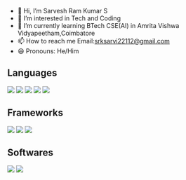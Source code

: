 - 👋 Hi, I’m Sarvesh Ram Kumar S
- 👀 I’m interested in Tech and Coding
- 🌱 I’m currently learning BTech CSE(AI) in Amrita Vishwa Vidyapeetham,Coimbatore
- 📫 How to reach me Email:srksarvi22112@gmail.com
- 😄 Pronouns: He/Him

## Languages
[<img src="https://img.shields.io/badge/Python-3670A0?style=for-the-badge&logo=python&logoColor=ffdd54" />](https://www.python.org)
[<img src="https://img.shields.io/badge/C-00599C?style=for-the-badge&logo=c&logoColor=white" />](https://en.wikipedia.org/wiki/C_(programming_language))
[<img src="https://img.shields.io/badge/C++-00599C?style=for-the-badge&logo=cplusplus&logoColor=white" />](https://en.wikipedia.org/wiki/C%2B%2B)
[<img src="https://shields.io/badge/HTML-%E2%98%85%E2%98%85%E2%98%85%E2%98%85%E2%98%85-f06529?logo=html5&logoColor=white&labelColor=f06529" />](https://html.com/)
[<img src="https://img.shields.io/badge/CSS3-1572B6?style=for-the-badge&logo=css3&logoColor=white" />](https://css3.com/)

## Frameworks
[<img src="https://img.shields.io/badge/TensorFlow-FF6F00?style=for-the-badge&logo=tensorflow&logoColor=white" />](https://www.tensorflow.org)
[<img src="https://img.shields.io/badge/OpenCV-5C3EE8?style=for-the-badge&logo=opencv&logoColor=white" />](https://opencv.org)
[<img src="https://img.shields.io/badge/Scikit Learn-3670A0?style=for-the-badge&logo=opencv&logoColor=white" />](https://scikit-learn.org)

## Softwares
[<img src="https://img.shields.io/badge/MySQL-4479A1?style=for-the-badge&logo=mysql&logoColor=white" />](https://www.mysql.com)
[<img src="https://img.shields.io/badge/GitHub-100000?style=for-the-badge&logo=github&logoColor=white" />](https://github.com)
<!---
Sarvesh-Ram-Kumar/Sarvesh-Ram-Kumar is a ✨ special ✨ repository because its `README.md` (this file) appears on your GitHub profile.
You can click the Preview link to take a look at your changes.
--->
